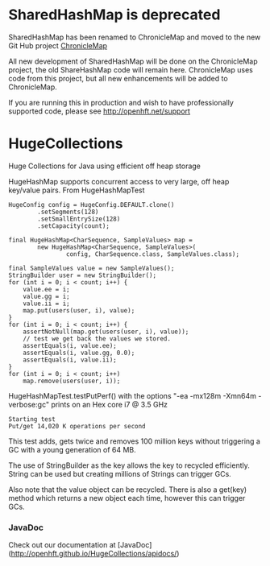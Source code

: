 SharedHashMap is deprecated
==============================

SharedHashMap has been renamed to ChronicleMap and moved to the new Git Hub project [ChronicleMap](https://github.com/OpenHFT/Chronicle-Map) 

All new development of SharedHashMap will be done on the ChronicleMap project, the old ShareHashMap code will remain here. ChronicleMap uses code from this project, but all new enhancements will be added to ChronicleMap.

If you are running this in production and wish to have professionally supported code, please see http://openhft.net/support


HugeCollections
===============


Huge Collections for Java using efficient off heap storage

HugeHashMap supports concurrent access to very large, off heap key/value pairs.  From HugeHashMapTest

    HugeConfig config = HugeConfig.DEFAULT.clone()
            .setSegments(128)
            .setSmallEntrySize(128)
            .setCapacity(count);

    final HugeHashMap<CharSequence, SampleValues> map =
            new HugeHashMap<CharSequence, SampleValues>(
                    config, CharSequence.class, SampleValues.class);

    final SampleValues value = new SampleValues();
    StringBuilder user = new StringBuilder();
    for (int i = 0; i < count; i++) {
        value.ee = i;
        value.gg = i;
        value.ii = i;
        map.put(users(user, i), value);
    }
    for (int i = 0; i < count; i++) {
        assertNotNull(map.get(users(user, i), value));
        // test we get back the values we stored.
        assertEquals(i, value.ee);
        assertEquals(i, value.gg, 0.0);
        assertEquals(i, value.ii);
    }
    for (int i = 0; i < count; i++)
        map.remove(users(user, i));

HugeHashMapTest.testPutPerf() with the options "-ea -mx128m -Xmn64m -verbose:gc" prints on an Hex core i7 @ 3.5 GHz

    Starting test
    Put/get 14,020 K operations per second

This test adds, gets twice and removes 100 million keys without triggering a GC with a young generation of 64 MB.


The use of StringBuilder as the key allows the key to recycled efficiently.  String can be used but creating millions of Strings can trigger GCs.

Also note that the value object can be recycled.  There is also a get(key) method which returns a new object each time, however this can trigger GCs.

###  JavaDoc
Check out our documentation at [JavaDoc] (http://openhft.github.io/HugeCollections/apidocs/)
